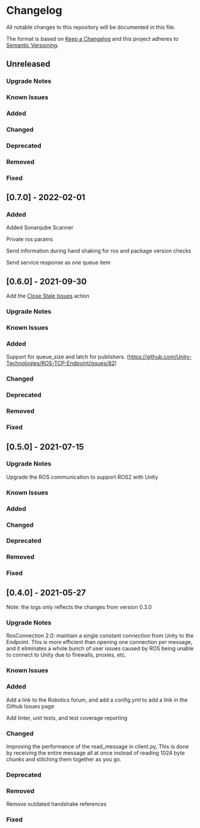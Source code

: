 # Changelog

All notable changes to this repository will be documented in this file.

The format is based on [Keep a Changelog](http://keepachangelog.com/en/1.0.0/) and this project adheres to [Semantic Versioning](http://semver.org/spec/v2.0.0.html).

## Unreleased

### Upgrade Notes

### Known Issues

### Added

### Changed

### Deprecated

### Removed

### Fixed

## [0.7.0] - 2022-02-01

### Added

Added Sonarqube Scanner

Private ros params

Send information during hand shaking for ros and package version checks

Send service response as one queue item


## [0.6.0] - 2021-09-30

Add the [Close Stale Issues](https://github.com/marketplace/actions/close-stale-issues) action

### Upgrade Notes

### Known Issues

### Added

Support for queue_size and latch for publishers. (https://github.com/Unity-Technologies/ROS-TCP-Endpoint/issues/82)

### Changed

### Deprecated

### Removed

### Fixed

## [0.5.0] - 2021-07-15

### Upgrade Notes

Upgrade the ROS communication to support ROS2 with Unity

### Known Issues

### Added

### Changed

### Deprecated

### Removed

### Fixed

## [0.4.0] - 2021-05-27

Note: the logs only reflects the changes from version 0.3.0

### Upgrade Notes

RosConnection 2.0: maintain a single constant connection from Unity to the Endpoint. This is more efficient than opening one connection per message, and it eliminates a whole bunch of user issues caused by ROS being unable to connect to Unity due to firewalls, proxies, etc.

### Known Issues

### Added

Add a link to the Robotics forum, and add a config.yml to add a link in the Github Issues page

Add linter, unit tests, and test coverage reporting

### Changed

Improving the performance of the read_message in client.py, This is done by receiving the entire message all at once instead of reading 1024 byte chunks and stitching them together as you go.

### Deprecated

### Removed

Remove outdated handshake references

### Fixed